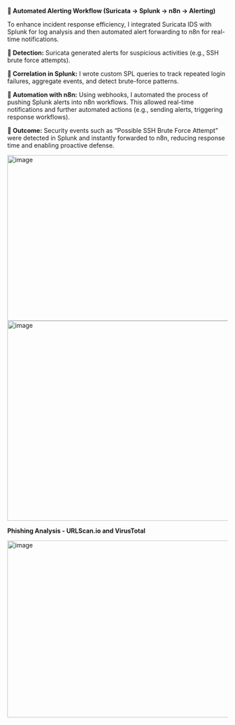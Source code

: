 
**🚀 Automated Alerting Workflow (Suricata → Splunk → n8n → Alerting)**

To enhance incident response efficiency, I integrated Suricata IDS with Splunk for log analysis and then automated alert forwarding to n8n for real-time notifications.

**📌 Detection:** Suricata generated alerts for suspicious activities (e.g., SSH brute force attempts).

**📌 Correlation in Splunk:** I wrote custom SPL queries to track repeated login failures, aggregate events, and detect brute-force patterns.

**📌 Automation with n8n:** Using webhooks, I automated the process of pushing Splunk alerts into n8n workflows. This allowed real-time notifications and further automated actions (e.g., sending alerts, triggering response workflows).

**📌 Outcome:** Security events such as “Possible SSH Brute Force Attempt” were detected in Splunk and instantly forwarded to n8n, reducing response time and enabling proactive defense.

<img width="1303" height="379" alt="image" src="https://github.com/user-attachments/assets/9c510bcc-f753-4c17-8cb4-39458a52f4e2" />



<img width="1074" height="458" alt="image" src="https://github.com/user-attachments/assets/ef88f567-85c0-4604-bf7c-e1a2536129b2" />

**Phishing Analysis - URLScan.io and VirusTotal**


<img width="1068" height="405" alt="image" src="https://github.com/user-attachments/assets/15ed8c0e-647a-4db3-a35e-b8999b817db8" />

